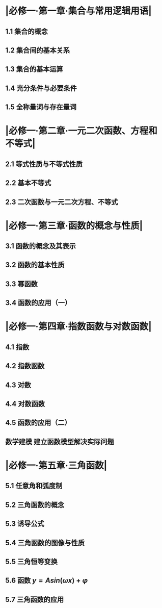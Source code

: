 # |必修一·第一章·集合与常用逻辑用语|

## 1.1 集合的概念

## 1.2 集合间的基本关系

## 1.3 集合的基本运算

## 1.4 充分条件与必要条件

## 1.5 全称量词与存在量词

# |必修一·第二章·一元二次函数、方程和不等式|

## 2.1 等式性质与不等式性质

## 2.2 基本不等式

## 2.3 二次函数与一元二次方程、不等式

# |必修一·第三章·函数的概念与性质|

## 3.1 函数的概念及其表示

## 3.2 函数的基本性质

## 3.3 幂函数

## 3.4 函数的应用（一）

# |必修一·第四章·指数函数与对数函数|

## 4.1 指数

## 4.2 指数函数

## 4.3 对数

## 4.4 对数函数

## 4.5 函数的应用（二）

## 数学建模 建立函数模型解决实际问题

# |必修一·第五章·三角函数|

## 5.1 任意角和弧度制

## 5.2 三角函数的概念

## 5.3 诱导公式

## 5.4 三角函数的图像与性质

## 5.5 三角恒等变换

## 5.6 函数 $y=Asin(\omega x)+ \varphi$

## 5.7 三角函数的应用
